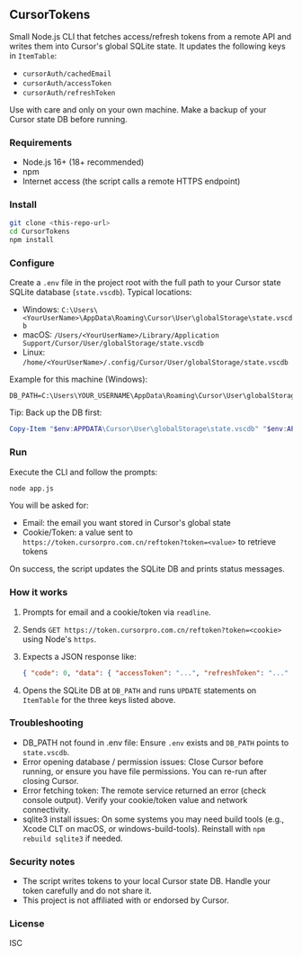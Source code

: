 ## CursorTokens

Small Node.js CLI that fetches access/refresh tokens from a remote API and writes them into Cursor's global SQLite state. It updates the following keys in `ItemTable`:

- `cursorAuth/cachedEmail`
- `cursorAuth/accessToken`
- `cursorAuth/refreshToken`

Use with care and only on your own machine. Make a backup of your Cursor state DB before running.

### Requirements

- Node.js 16+ (18+ recommended)
- npm
- Internet access (the script calls a remote HTTPS endpoint)

### Install

```bash
git clone <this-repo-url>
cd CursorTokens
npm install
```

### Configure

Create a `.env` file in the project root with the full path to your Cursor state SQLite database (`state.vscdb`). Typical locations:

- Windows: `C:\Users\<YourUserName>\AppData\Roaming\Cursor\User\globalStorage\state.vscdb`
- macOS: `/Users/<YourUserName>/Library/Application Support/Cursor/User/globalStorage/state.vscdb`
- Linux: `/home/<YourUserName>/.config/Cursor/User/globalStorage/state.vscdb`

Example for this machine (Windows):

```env
DB_PATH=C:\Users\YOUR_USERNAME\AppData\Roaming\Cursor\User\globalStorage\state.vscdb
```

Tip: Back up the DB first:

```powershell
Copy-Item "$env:APPDATA\Cursor\User\globalStorage\state.vscdb" "$env:APPDATA\Cursor\User\globalStorage\state.vscdb.bak"
```

### Run

Execute the CLI and follow the prompts:

```bash
node app.js
```

You will be asked for:

- Email: the email you want stored in Cursor's global state
- Cookie/Token: a value sent to `https://token.cursorpro.com.cn/reftoken?token=<value>` to retrieve tokens

On success, the script updates the SQLite DB and prints status messages.

### How it works

1. Prompts for email and a cookie/token via `readline`.
2. Sends `GET https://token.cursorpro.com.cn/reftoken?token=<cookie>` using Node's `https`.
3. Expects a JSON response like:

   ```json
   { "code": 0, "data": { "accessToken": "...", "refreshToken": "..." } }
   ```

4. Opens the SQLite DB at `DB_PATH` and runs `UPDATE` statements on `ItemTable` for the three keys listed above.

### Troubleshooting

- DB_PATH not found in .env file: Ensure `.env` exists and `DB_PATH` points to `state.vscdb`.
- Error opening database / permission issues: Close Cursor before running, or ensure you have file permissions. You can re-run after closing Cursor.
- Error fetching token: The remote service returned an error (check console output). Verify your cookie/token value and network connectivity.
- sqlite3 install issues: On some systems you may need build tools (e.g., Xcode CLT on macOS, or windows-build-tools). Reinstall with `npm rebuild sqlite3` if needed.

### Security notes

- The script writes tokens to your local Cursor state DB. Handle your token carefully and do not share it.
- This project is not affiliated with or endorsed by Cursor.

### License

ISC
